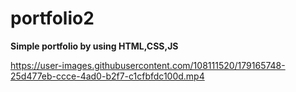 # portfolio2
**Simple portfolio by using HTML,CSS,JS**


https://user-images.githubusercontent.com/108111520/179165748-25d477eb-ccce-4ad0-b2f7-c1cfbfdc100d.mp4




